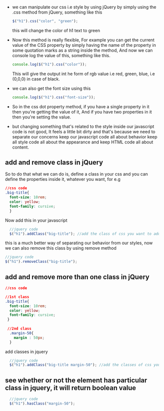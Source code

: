 * we can manipulate our css i.e style by using jQuery by simply using the .css method from jQuery, something like this

  ```javascript
  $("h1").css("color", "green");
  ```
  this will change the color of h1 text to green

* Now this method is really flexible, For example you can get the current value of the CSS property by simply having
  the name of the property in some quotation marks as a string inside the method, And now we can console log the value
  of this, something like this.

  ```javascript
  console.log($("h1").css("color"));
  ```
  This will give the output int he form of rgb value i.e red, green, blue, i.e (0,0,0) in case of black.

* we can also get the font size using this
  ```javascript
  console.log($("h1").css("font-size"));
  ```
 * So in the css dot property method, if you have a single property in it then you're getting the value of it, And if
 you have two properties in it then you're setting the value.
 
 * but changing something that's related to the style inside our javascript code is not good, It feels a little bit dirty and that's because we need to separate our concerns keep our javascript code all about behavior keep all style code all about the appearance and keep HTML code all about content.
 
## add and remove class in jQuery

So to do that what we can do is, define a class in your css and you can define the properties inside it, whatever you want, for e.g

```css
//css code
.big-title{
  font-size: 10rem;
  color: yellow;
  font-family: cursive;
  }
```
Now add this in your javascript

```javascript
  //jquery code
  $("h1").addClass("big-title"); //add the class of css you want to add
```
this is a much better way of separating our behavior from our styles, now we can also remove this class by using remove method
```javascript
//jquery code
$("h1").removeClass("big-title");
```

## add and remove more than one class in jQuery

```css
//css code

//1st class
.big-title{
  font-size: 10rem;
  color: yellow;
  font-family: cursive;
 }
  
 //2nd class
  .margin-50{
    margin : 50px;
  }
```

add classes in jquery

```javascript
  //jquery code
  $("h1").addClass("big-title margin-50"); //add the classes of css you want to add using space in between them
```
## see whether or not the element has particular class in jquery, it will return boolean value
```javascript
  //jquery code
  $("h1").hasClass("margin-50");
```






















